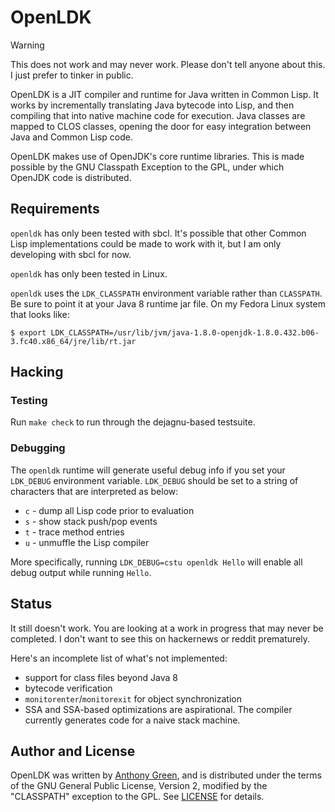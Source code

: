 # OpenLDK

> [!WARNING]
> This does not work and may never work.  Please don't tell anyone
> about this.  I just prefer to tinker in public.

OpenLDK is a JIT compiler and runtime for Java written in Common Lisp.
It works by incrementally translating Java bytecode into Lisp, and
then compiling that into native machine code for execution.  Java
classes are mapped to CLOS classes, opening the door for easy
integration between Java and Common Lisp code.

OpenLDK makes use of OpenJDK's core runtime libraries.  This is made
possible by the GNU Classpath Exception to the GPL, under which
OpenJDK code is distributed.

## Requirements

`openldk` has only been tested with sbcl.  It's possible that other
Common Lisp implementations could be made to work with it, but I am
only developing with sbcl for now.

`openldk` has only been tested in Linux.

`openldk` uses the `LDK_CLASSPATH` environment variable rather than
`CLASSPATH`.  Be sure to point it at your Java 8 runtime jar file.  On
my Fedora Linux system that looks like:
```
$ export LDK_CLASSPATH=/usr/lib/jvm/java-1.8.0-openjdk-1.8.0.432.b06-3.fc40.x86_64/jre/lib/rt.jar
```

## Hacking

### Testing

Run `make check` to run through the dejagnu-based testsuite.

### Debugging

The `openldk` runtime will generate useful debug info if you set your
`LDK_DEBUG` environment variable.  `LDK_DEBUG` should be set to a
string of characters that are interpreted as below:

- `c` - dump all Lisp code prior to evaluation
- `s` - show stack push/pop events
- `t` - trace method entries
- `u` - unmuffle the Lisp compiler

More specifically, running `LDK_DEBUG=cstu openldk Hello` will enable
all debug output while running `Hello`.

## Status

It still doesn't work.  You are looking at a work in progress that may
never be completed.  I don't want to see this on hackernews or reddit
prematurely.

Here's an incomplete list of what's not implemented:
- support for class files beyond Java 8
- bytecode verification
- `monitorenter`/`monitorexit` for object synchronization
- SSA and SSA-based optimizations are aspirational. The compiler currently generates code for a naive stack machine.

Author and License
-------------------

OpenLDK was written by [Anthony
Green](https://github.com/atgreen), and is distributed under the terms
of the GNU General Public License, Version 2, modified by the
"CLASSPATH" exception to the GPL.  See
[LICENSE](https://github.com/atgreen/OpenLDK/blob/main/LICENSE)
for details.

